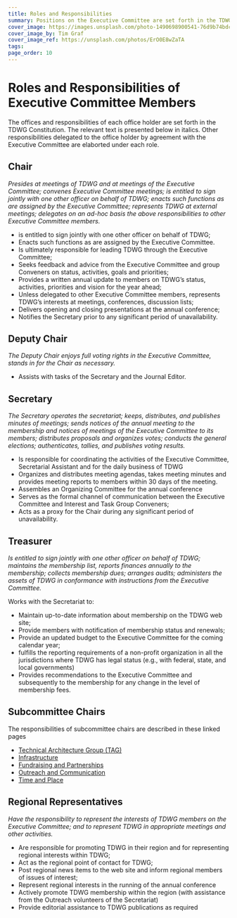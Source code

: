 ```yaml
---
title: Roles and Responsibilities
summary: Positions on the Executive Committee are set forth in the TDWG Constitution. The responsibilities of each position are described below and on the linked pages, where appropriate.
cover_image: https://images.unsplash.com/photo-1490698900541-76d9b74bdcac
cover_image_by: Tim Graf
cover_image_ref: https://unsplash.com/photos/ErO0E8wZaTA
tags: 
page_order: 10
---
```


# Roles and Responsibilities of Executive Committee Members

The offices and responsibilities of each office holder are set forth in the TDWG Constitution.  The relevant text is presented below in italics.  Other responsibilities delegated to the office holder by agreement with the Executive Committee are elaborted under each role. 

## Chair

*Presides at meetings of TDWG and at meetings of the Executive Committee; convenes 
Executive Committee meetings; is entitled to sign jointly with one other officer on 
behalf of TDWG; enacts such functions as are assigned by the Executive Committee; 
represents TDWG at external meetings; delegates on an ad-hoc basis the above 
responsibilities to other Executive Committee members.* 

- is entitled to sign jointly with one other officer on behalf of TDWG;
- Enacts such functions as are assigned by the Executive Committee.
- Is ultimately responsible for leading TDWG through the Executive
Committee;
- Seeks feedback and advice from the Executive Committee and
group Conveners on status, activities, goals and priorities;
- Provides a written annual update to members on TDWG’s status,
activities, priorities and vision for the year ahead;
- Unless delegated to other Executive Committee members, represents
TDWG’s interests at meetings, conferences, discussion lists;
- Delivers opening and closing presentations at the annual conference;
- Notifies the Secretary prior to any significant period of unavailability.


## Deputy Chair

*The Deputy Chair enjoys full voting rights in the Executive Committee, stands 
in for the Chair as necessary.* 

- Assists with tasks of the Secretary and the Journal Editor.


## Secretary

*The Secretary operates the secretariat; keeps, distributes, and publishes minutes of meetings; sends notices of the annual meeting to the membership and notices of meetings of the Executive Committee to its members; distributes proposals and organizes votes; conducts the general elections; authenticates, tallies, and publishes voting results.* 

- Is responsible for coordinating the activities of the Executive
Committee, Secretarial Assistant and for the daily business of TDWG
- Organizes and distributes meeting agendas, takes meeting minutes and
provides meeting reports to members within 30 days of the meeting.
- Assembles an Organizing Committee for the annual conference
- Serves as the formal channel of communication between the 
Executive Committee and Interest and Task Group Conveners;
- Acts as a proxy for the Chair during any significant period of
unavailability. 


## Treasurer

*Is entitled to sign jointly with one other officer on behalf of TDWG;
maintains the membership list, reports finances annually to the
membership; collects membership dues; arranges audits; administers the
assets of TDWG in conformance with instructions from the Executive
Committee.* 

Works with the Secretariat to:

- Maintain up-to-date information about membership on the
TDWG web site;
- Provide members with notification of membership status and renewals;
- Provide an updated budget to the Executive Committee for the
coming calendar year;
- fulfills the reporting requirements of a non-profit organization in all the jurisdictions 
where TDWG has legal status (e.g., with federal, state, and local governments)
- Provides recommendations to the Executive Committee and subsequently
to the membership for any change in the level of membership fees.


## Subcommittee Chairs

The responsibilities of subcommittee chairs are described in these linked pages

- [Technical Architecture Group (TAG)](/about/committees/tag/)
- [Infrastructure](/about/committees/infrastructure/)
- [Fundraising and Partnerships](/about/committees/fundraising/)
- [Outreach and Communication](/about/committees/outreach/)
- [Time and Place](/about/committees/tardis/)


## Regional Representatives

*Have the responsibility to represent the interests of TDWG members on
the Executive Committee; and to represent TDWG in appropriate meetings
and other activities.*

- Are responsible for promoting TDWG in their region and for
representing regional interests within TDWG;
- Act as the regional point of contact for TDWG;
- Post regional news items to the web site and inform regional members
of issues of interest;
- Represent regional interests in the running of the annual conference 
- Actively promote TDWG membership within the region (with assistance from
the Outreach volunteers of the Secretariat)
- Provide editorial assistance to TDWG publications as required

